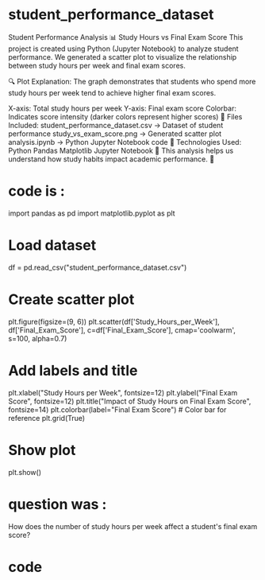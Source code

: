 # student_performance_dataset

Student Performance Analysis
📊 Study Hours vs Final Exam Score
This project is created using Python (Jupyter Notebook) to analyze student performance. We generated a scatter plot to visualize the relationship between study hours per week and final exam scores.

🔍 Plot Explanation:
The graph demonstrates that students who spend more study hours per week tend to achieve higher final exam scores.

X-axis: Total study hours per week
Y-axis: Final exam score
Colorbar: Indicates score intensity (darker colors represent higher scores)
📂 Files Included:
student_performance_dataset.csv → Dataset of student performance
study_vs_exam_score.png → Generated scatter plot
analysis.ipynb → Python Jupyter Notebook code
🚀 Technologies Used:
Python
Pandas
Matplotlib
Jupyter Notebook
📌 This analysis helps us understand how study habits impact academic performance. 🚀
# code is :

import pandas as pd
import matplotlib.pyplot as plt

# Load dataset
df = pd.read_csv("student_performance_dataset.csv")

# Create scatter plot
plt.figure(figsize=(9, 6))
plt.scatter(df['Study_Hours_per_Week'], df['Final_Exam_Score'], c=df['Final_Exam_Score'], cmap='coolwarm', s=100, alpha=0.7)

# Add labels and title
plt.xlabel("Study Hours per Week", fontsize=12)
plt.ylabel("Final Exam Score", fontsize=12)
plt.title("Impact of Study Hours on Final Exam Score", fontsize=14)
plt.colorbar(label="Final Exam Score")  # Color bar for reference
plt.grid(True)

# Show plot
plt.show()

# question was :
How does the number of study hours per week affect a student's final exam score?

# code
